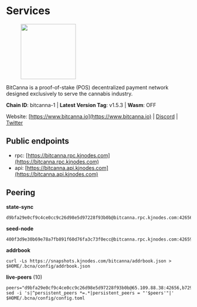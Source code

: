 # Services

<figure><img src="https://raw.githubusercontent.com/kj89/testnet_manuals/main/pingpub/logos/bitcanna.png" width="150" alt=""><figcaption></figcaption></figure>

BitCanna is a proof-of-stake (POS) decentralized payment network designed exclusively to serve the cannabis industry. 

**Chain ID**: bitcanna-1 | **Latest Version Tag**: v1.5.3 | **Wasm**: OFF

Website: [https://www.bitcanna.io](https://www.bitcanna.io) | [Discord](https://discord.gg/9AVrzaVQvs) | [Twitter](https://twitter.com/BitCannaGlobal)


## Public endpoints

* rpc: [https://bitcanna.rpc.kjnodes.com](https://bitcanna.rpc.kjnodes.com)
* api: [https://bitcanna.api.kjnodes.com](https://bitcanna.api.kjnodes.com)

## Peering

**state-sync**

```
d9bfa29e0cf9c4ce0cc9c26d98e5d97228f93b0b@bitcanna.rpc.kjnodes.com:42656
```

**seed-node**

```
400f3d9e30b69e78a7fb891f60d76fa3c73f0ecc@bitcanna.rpc.kjnodes.com:42659
```

**addrbook**
```
curl -Ls https://snapshots.kjnodes.com/bitcanna/addrbook.json > $HOME/.bcna/config/addrbook.json
```

**live-peers** (10)
```
peers="d9bfa29e0cf9c4ce0cc9c26d98e5d97228f93b0b@65.109.88.38:42656,b7295f18b7150cc128d47c0546e2225179fc5427@202.61.194.254:60856,577e5457c1e1fc8e0958432e902ad8c86cef2336@169.155.168.54:26656,0a658df9d9fab096983a12e6f878e87281a15ce6@194.163.172.37:27656,881b4ec9a1d37587c44476a22c0864b08b1c88fe@195.3.221.21:13056,c38a5912b4b0f827732862594671c65ad0059932@172.105.196.25:26656,a9f839c6e24221fb093f13ee41a0af842378fec5@94.130.12.22:26642,88c6b1fa1c7fef98b4449b769eb2705476586664@65.109.92.241:21326,36a17684dc4809eb0c722aa4b5bd829b0429e8a1@207.246.84.132:26656,7c00beb4956bc40cd33ced6e2c2ffe07d4fa32e7@95.216.242.82:36656"
sed -i 's|^persistent_peers *=.*|persistent_peers = "'$peers'"|' $HOME/.bcna/config/config.toml
```
